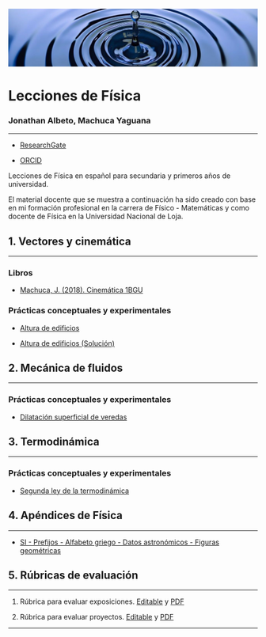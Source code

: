 ![Banner](src/water_banner-m.jpg)

# Lecciones de Física

### Jonathan Albeto, Machuca Yaguana

-----

- [ResearchGate](https://www.researchgate.net/profile/Jonathan-Alberto-Machuca-Yaguana)

- [ORCID](https://orcid.org/0000-0002-3632-9348)

Lecciones de Física en español para secundaria y primeros años de universidad.

El material docente que se muestra a continuación ha sido creado con base en mi formación profesional en la carrera de Físico - Matemáticas y como docente de Física en la Universidad Nacional de Loja.



## 1. Vectores y cinemática

-----

### Libros

- [Machuca, J. (2018). Cinemática 1BGU](https://github.com/jamydx/lecciones-de-fisica/blob/main/cinematica/Machuca_2018_Cinematica_1bgu.pdf)

### Prácticas conceptuales y experimentales

- [Altura de edificios](https://github.com/jamydx/lecciones-de-fisica/blob/main/cinematica/ape_altura_edificios.pdf)

- [Altura de edificios (Solución)](https://github.com/jamydx/lecciones-de-fisica/blob/main/cinematica/ape_altura_edificios_solve.pdf)


## 2. Mecánica de fluidos

-----

### Prácticas conceptuales y experimentales

- [Dilatación superficial de veredas](https://github.com/jamydx/lecciones-de-fisica/blob/main/mecanica_fluidos/ape_dilatacion_superficial.pdf)



## 3. Termodinámica

-----

### Prácticas conceptuales y experimentales

- [Segunda ley de la termodinámica](https://github.com/jamydx/lecciones-de-fisica/blob/main/termodinamica/ape_2a_ley_termodinamica.pdf)


## 4. Apéndices de Física

-----

- [SI - Prefijos - Alfabeto griego - Datos astronómicos - Figuras geométricas](https://github.com/jamydx/lecciones-de-fisica/blob/main/apendices/main.pdf)


## 5. Rúbricas de evaluación

-----

1. Rúbrica para evaluar exposiciones. [Editable](https://github.com/jamydx/lecciones-de-fisica/blob/main/recursos_evaluacion/rubrica_exposicion.md) y [PDF](https://github.com/jamydx/lecciones-de-fisica/blob/main/recursos_evaluacion/rubrica_exposicion.pdf)

2. Rúbrica para evaluar proyectos. [Editable](https://github.com/jamydx/lecciones-de-fisica/blob/main/recursos_evaluacion/rubrica_proyectos.md) y [PDF](https://github.com/jamydx/lecciones-de-fisica/blob/main/recursos_evaluacion/rubrica_proyectos.pdf) 

---
